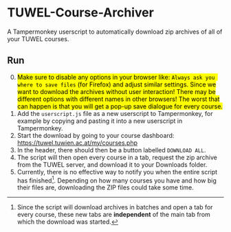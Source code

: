 # TUWEL-Course-Archiver

A Tampermonkey userscript to automatically download zip archives of all of your TUWEL courses.

## Run
0. <mark>Make sure to disable any options in your browser like: `Always ask you where to save files` (for Firefox) and adjust similar settings. Since we want to download the archives without user interaction! There may be different options with different names in other browsers! The worst that can happen is that you will get a pop-up save dialogue for every course.</mark>
1. Add the `userscript.js` file as a new userscript to Tampermonkey, for example by copying and pasting it into a new userscript in Tampermonkey.
2. Start the download by going to your course dashboard: https://tuwel.tuwien.ac.at/my/courses.php
3. In the header, there should then be a button labelled `DOWNLOAD ALL`.
4. The script will then open every course in a tab, request the zip archive from the TUWEL server, and download it to your Downloads folder.
5. Currently, there is no effective way to notify you when the entire script has finished[^1]. Depending on how many courses you have and how big their files are, downloading the ZIP files could take some time.

[^1]: Since the script will download archives in batches and open a tab for every course, these new tabs are **independent** of the main tab from which the download was started.
